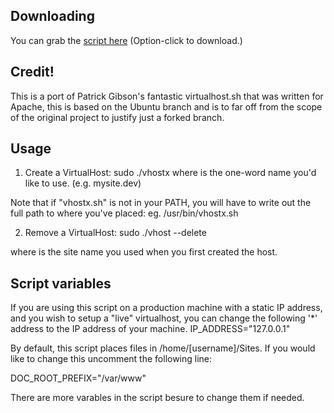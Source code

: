 ## Downloading

You can grab the [script here](https://github.com/sanguis/vhostx/raw/master/vhostx.sh) (Option-click to download.)

## Credit!
This is a port of Patrick Gibson's fantastic virtualhost.sh that was written for Apache, this is based on the Ubuntu branch and is to far off from the scope of the original project to justify just a forked branch.

## Usage
1. Create a VirtualHost:
sudo ./vhostx <name>
where <name> is the one-word name you'd like to use. (e.g. mysite.dev)

Note that if "vhostx.sh" is not in your PATH, you will have to write
out the full path to where you've placed: eg. /usr/bin/vhostx.sh <name>

2. Remove a VirtualHost:
sudo ./vhost --delete <site>

where <site> is the site name you used when you first created the host.

## Script variables

If you are using this script on a production machine with a static IP address, and you wish to setup a "live" virtualhost, you can change the following '*' address to the IP address of your machine.
IP_ADDRESS="127.0.0.1"

By default, this script places files in /home/[username]/Sites. If you would like to change this uncomment the following line:

DOC_ROOT_PREFIX="/var/www"

There are more varables in the script besure to change them if needed.
